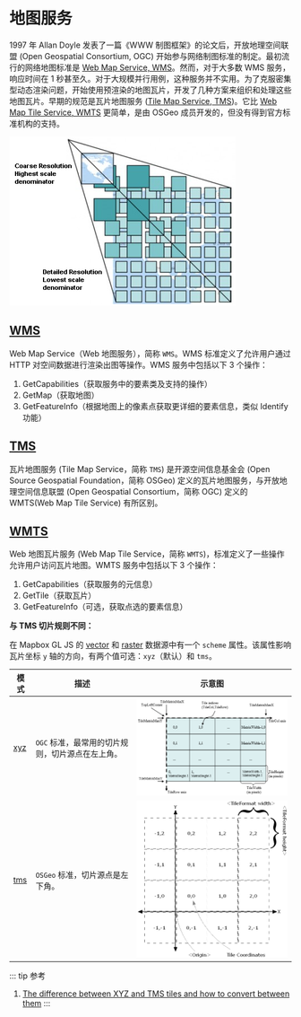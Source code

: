 # 地图服务

1997 年 Allan Doyle 发表了一篇《WWW 制图框架》的论文后，开放地理空间联盟 (Open Geospatial Consortium, OGC) 开始参与网络制图标准的制定。最初流行的网络地图标准是 [Web Map Service, WMS](https://www.ogc.org/standard/wms/)。然而，对于大多数 WMS 服务，响应时间在 1 秒甚至久。对于大规模并行用例，这种服务并不实用。为了克服密集型动态渲染问题，开始使用预渲染的地图瓦片，开发了几种方案来组织和处理这些地图瓦片。早期的规范是瓦片地图服务 ([Tile Map Service, TMS](https://wiki.osgeo.org/wiki/Tile_Map_Service_Specification))。它比 [Web Map Tile Service, WMTS](http://www.opengeospatial.org/standards/wmts) 更简单，是由 OSGeo 成员开发的，但没有得到官方标准机构的支持。

![瓦片地图](/assets/images/tile.png)

## [WMS](http://www.opengeospatial.org/standards/wms)

Web Map Service（Web 地图服务），简称 `WMS`。WMS 标准定义了允许用户通过 HTTP 对空间数据进行渲染出图等操作。WMS 服务中包括以下 3 个操作：

1. GetCapabilities（获取服务中的要素类及支持的操作）
2. GetMap（获取地图）
3. GetFeatureInfo（根据地图上的像素点获取更详细的要素信息，类似 Identify 功能）

## [TMS](https://wiki.osgeo.org/wiki/Tile_Map_Service_Specification)

瓦片地图服务 (Tile Map Service，简称 `TMS`) 是开源空间信息基金会 (Open Source Geospatial Foundation，简称 OSGeo) 定义的瓦片地图服务，与开放地理空间信息联盟 (Open Geospatial Consortium，简称 OGC) 定义的 WMTS(Web Map Tile Service) 有所区别。

## [WMTS](http://www.opengeospatial.org/standards/wmts)

Web 地图瓦片服务 (Web Map Tile Service，简称 `WMTS`)，标准定义了一些操作允许用户访问瓦片地图。WMTS 服务中包括以下 3 个操作：

1. GetCapabilities（获取服务的元信息）
2. GetTile（获取瓦片）
3. GetFeatureInfo（可选，获取点选的要素信息）

**与 TMS 切片规则不同：**

在 Mapbox GL JS 的 [vector](https://docs.mapbox.com/mapbox-gl-js/style-spec/sources/#vector) 和 [raster](https://docs.mapbox.com/mapbox-gl-js/style-spec/sources/#raster) 数据源中有一个 `scheme` 属性。该属性影响瓦片坐标 `y` 轴的方向，有两个值可选：`xyz`（默认）和 `tms`。

| 模式                                                              | 描述                                             | 示意图                          |
| ----------------------------------------------------------------- | ------------------------------------------------ | ------------------------------- |
| [xyz](https://wiki.openstreetmap.org/wiki/Slippy_map_tilenames)   | `OGC` 标准，最常用的切片规则，切片源点在左上角。 | ![xyz](/assets/images/wmts.png) |
| [tms](https://wiki.osgeo.org/wiki/Tile_Map_Service_Specification) | `OSGeo` 标准，切片源点是左下角。                 | ![tms](/assets/images/tms.png)  |

::: tip 参考

1. [The difference between XYZ and TMS tiles and how to convert between them]()
   :::

<!-- ## [WFS](http://www.opengeospatial.org/standards/wfs)

Web Feature Service（Web 要素服务），简称 WFS。WFS 标准定义了一些操作允许用户通过 HTTP 对空间数据进行查询、编辑等操作。WFS 服务中常用的操作包括：

1. GetCapabilities（获取服务中的要素类及支持的操作）
2. DescribeFeatureType（描述要素类的信息）
3. GetFeature（获取要素）
4. Transaction（创建、更新、删除数据的事务操作） -->
